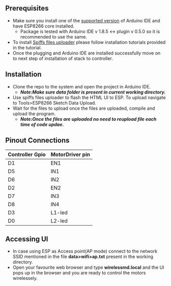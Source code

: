 ## Prerequisites
- Make sure you install one of the [supported version](https://www.arduino.cc/en/software/OldSoftwareReleases) of Arduino IDE and have ESP8266 core installed.
     - Package is tested with Arduino IDE v 1.8.5  <-> plugin v 0.5.0 so it is recommended to use the same.
- To install [Spiffs files uploader](https://github.com/me-no-dev/arduino-esp32fs-plugin) please follow installation tutorials provided in the tutorial.
- Once the plugging and Arduino IDE are installed successfully move on to next step of  installation of stack to controller.

## Installation
- Clone the repo to the system  and open the project in Arduino IDE.
  -  _**Note:Make sure data folder is present in current working directory.**_
- Use spiffs files uploader to flash the HTML UI to ESP. To upload navigate to Tools>ESP8266 Sketch Data Upload.
- Wait for the files to upload once the files are uploaded, compile and upload the program.
     - _**Note:Once the files are uploaded no need to reupload file each time of code updae.**_ 

## Pinout Connections

| Controller Gpio  | MotorDriver pin|
| ------ | ------ |
|    D1    | EN1       |
|    D5    | IN1       |
|    D6   | IN2       |
|    D2    | EN2       |
|    D7    | IN3       |
|    D8   | IN4       |
|    D3    | L1-led       |
|    D0    | L2-led       |

## Accessing UI
- In case using ESP as Access point(AP mode) connect to the network SSID mentioned in the file **data>wifi>ap.txt** present in the working directory.
- Open your favourite web browser and type **wirelessmd.local** and the UI pops up in the browser and you are ready to control the motors wirelessely.
